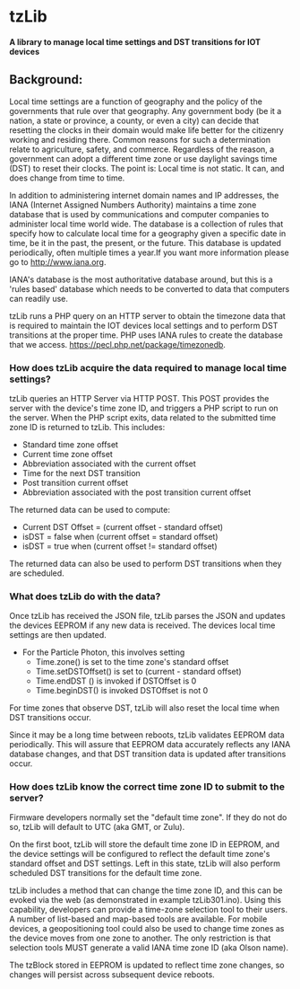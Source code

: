 # tzLib

#### A library to manage local time settings and DST transitions for IOT devices


## Background:
Local time settings are a function of geography and the policy of the governments that rule over that geography.  Any government body (be it a nation, a state or province, a county, or even a city) can decide that resetting the clocks in their domain would make life better for the citizenry working and residing there. Common reasons for such a determination relate to agriculture, safety, and commerce. Regardless of the reason, a government can adopt a different time zone or use daylight savings time (DST) to reset their clocks. The point is: Local time is not static. It can, and does change from time to time.
	
In addition to administering internet domain names and IP addresses, the IANA (Internet Assigned Numbers Authority) maintains a time zone database that is used by communications and computer companies to administer local time world wide. The database is a collection of rules that specify how to calculate local time for a geography given a specific date in time, be it in the past, the present, or the future. This database is updated periodically, often multiple times a year.If you want more information please go to http://www.iana.org.
	
IANA's database is the most authoritative database around, but this is a 'rules based' database which needs to be converted to data that computers can readily use. 

tzLib runs a PHP query on an HTTP server to obtain the timezone data that is required to maintain the IOT devices local settings and to perform DST transitions at the proper time. PHP uses IANA rules to create the database that we access. https://pecl.php.net/package/timezonedb.



### How does tzLib acquire the data required to manage local time settings?
	
tzLib queries an HTTP Server via HTTP POST.  This POST provides the server with the device's time zone ID, and triggers a PHP script to run on	the server. When the PHP script exits, data related to the submitted time zone ID is returned to tzLib. This includes:
	
*	Standard time zone offset
*	Current time zone offset
*	Abbreviation associated with the current offset
*	Time for the next DST transition
*	Post transition current offset
*	Abbreviation associated with the post transition current offset
	
The returned data can be used to compute:
*	Current DST Offset = (current offset - standard offset)
*	isDST = false when (current offset = standard offset)
*	isDST = true when (current offset != standard offset)

The returned data can also be used to perform DST transitions when they are scheduled.
	
		
### What does tzLib do with the data?

Once tzLib has received the JSON file, tzLib parses the JSON and updates the devices EEPROM if any new data is received. The devices local time settings are then updated. 
*	For the Particle Photon, this involves setting
	*	Time.zone() is set to the time zone's standard offset
	*	Time.setDSTOffset() is set to (current - standard offset)
	*	Time.endDST () is invoked if DSTOffset is 0
	*	Time.beginDST() is invoked DSTOffset is not 0
	
For time zones that observe DST, tzLib will also reset the local time when DST transitions occur. 
	
Since it may be a long time between reboots, tzLib validates EEPROM data periodically. This will assure that EEPROM data accurately reflects any IANA database changes, and that DST transition data is updated after transitions occur. 



### How does tzLib know the correct time zone ID to submit to the server?

Firmware developers normally  set the "default time zone". If they do not do so, tzLib will default to UTC (aka GMT, or Zulu).  
	
On the first boot, tzLib will store the default time zone ID in EEPROM, and the device settings will be configured to reflect the default time zone's standard offset and DST settings. Left in this state, tzLib will also perform scheduled DST transitions for the default time zone. 
	
tzLib includes a method that can change the time zone ID, and this can be evoked via the web (as demonstrated in example tzLib301.ino). Using this capability, developers can provide a time-zone selection tool to their users. A number of list-based and map-based tools are available.  For mobile devices, a geopositioning tool could also be used to change time zones as the device moves from one zone to another. The only restriction is that selection tools MUST generate a valid IANA time zone ID (aka Olson name).
	
The tzBlock stored in EEPROM  is updated to reflect time zone changes, so changes will persist across subsequent device reboots. 
	

